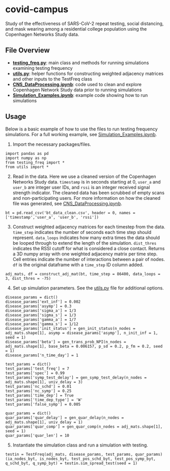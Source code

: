 # covid-campus

Study of the effectiveness of SARS-CoV-2 repeat testing, social distancing, and mask wearing among a residential college population using the Copenhagen Networks Study data.

## File Overview

* [**testing_freq.py**](https://github.com/onnela-lab/covid-campus/blob/main/testing_freq.py): main class and methods for running simulations examining testing frequency
* [**utils.py**](https://github.com/onnela-lab/covid-campus/blob/main/utils.py): helper functions for constructing weighted adjacency matrices and other inputs to the TestFreq class
* [**CNS_DataProcessing.ipynb**](https://github.com/onnela-lab/covid-campus/blob/main/CNS_DataProcessing.ipynb): code used to clean and explore Copenhagen Network Study data prior to running simulations
* [**Simulation_Examples.ipynb**](https://github.com/onnela-lab/covid-campus/blob/main/Simulation_Examples.ipynb): example code showing how to run simulations

## Usage
Below is a basic example of how to use the files to run testing frequency simulations. For a full working example, see [Simulation_Examples.ipynb](https://github.com/onnela-lab/covid-campus/blob/main/Simulation_Examples.ipynb).

1. Import the necessary packages/files.
```
import pandas as pd
import numpy as np
from testing_freq import *
from utils import *
```
2. Read in the data. Here we use a cleaned version of the Copenhagen Networks Study data. `timestamp` is in seconds starting at 0, `user_a` and `user_b` are integer user IDs, and `rssi` is an integer received signal strength indicator. The cleaned data has been scrubbed of empty scans and non-participating users. For more information on how the cleaned file was generated, see [CNS_DataProcessing.ipynb](https://github.com/onnela-lab/covid-campus/blob/main/CNS_DataProcessing.ipynb).
```
bt = pd.read_csv('bt_data_clean.csv', header = 0, names = ['timestamp','user_a', 'user_b', 'rssi'])
```
3. Construct weighted adjacency matrices for each timestep from the data. `time_step` indicates the number of seconds each time step should represent. `data_loops` indicates how many extra times the data should be looped through to extend the length of the simulation. `dist_thres` indicates the RSSI cutoff for what is considered a close contact. Returns a 3D numpy array with one weighted adjacency matrix per time step. Cell entries indicate the number of interactions between a pair of nodes. `df` is the original dataframe with a `time_step` ID column added.
```
adj_mats, df = construct_adj_mat(bt, time_step = 86400, data_loops = 3, dist_thres = -75)
```
4. Set up simulation parameters. See the [utils.py](https://github.com/onnela-lab/covid-campus/blob/main/utils.py) file for additional options.
```
disease_params = dict()
disease_params['ext_inf'] = 0.002
disease_params['asymp'] = 0.3
disease_params['sigma_a'] = 1/3
disease_params['sigma_s'] = 1/3
disease_params['gamma_a'] = 1/7
disease_params['gamma_s'] = 1/12
disease_params['init_status'] = gen_init_status(n_nodes = adj_mats.shape[1], asymp = disease_params['asymp'], n_init_inf = 1, seed = 1)
disease_params['beta'] = gen_trans_prob_NPI(n_nodes = adj_mats.shape[1], base_beta = 0.006157, p_sd = 0.2, p_fm = 0.2, seed = 1)
disease_params['n_time_day'] = 1

test_params = dict()
test_params['test_freq'] = 7
test_params['spec'] = 0.99
test_params['symp_test_delay'] = gen_symp_test_delay(n_nodes = adj_mats.shape[1], univ_delay = 3)
test_params['nc_schd'] = 0.01 
test_params['nc_symp'] = 0.25
test_params['time_dep'] = True
test_params['time_dep_type'] = 'W'
test_params['false_symp'] = 0.005

quar_params = dict()
quar_params['quar_delay'] = gen_quar_delay(n_nodes = adj_mats.shape[1], univ_delay = 1)
quar_params['quar_comp'] = gen_quar_comp(n_nodes = adj_mats.shape[1], seed = 1)
quar_params['quar_len'] = 10
```
5. Instantiate the simulation class and run a simulation with testing.
```
testin = TestFreq(adj_mats, disease_params, test_params, quar_params)
(ia_nodes_byt, is_nodes_byt, test_pos_schd_byt, test_pos_symp_byt, q_schd_byt, q_symp_byt) = testin.sim_spread_test(seed = 1)
```
